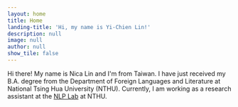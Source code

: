 ```yaml
---
layout: home
title: Home
landing-title: 'Hi, my name is Yi-Chien Lin!'
description: null
image: null
author: null
show_tile: false
---
```


Hi there! My name is Nica Lin and I'm from Taiwan. I have just received my B.A. degree from the Department of Foreign Languages and Literature at National Tsing Hua University (NTHU). Currently, I am working as a research assistant at the <a href="https://www.nlplab.cc/">NLP Lab</a> at NTHU.
